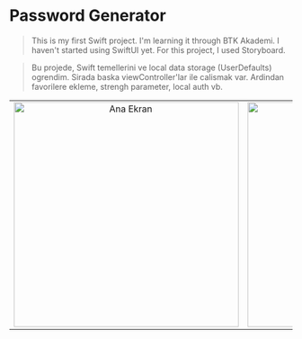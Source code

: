 # Password Generator
> This is my first Swift project. I'm learning it through BTK Akademi. I haven't started using SwiftUI yet. For this project, I used Storyboard.

> Bu projede, Swift temellerini ve local data storage (UserDefaults) ogrendim. Sirada baska viewController'lar ile calismak var. Ardindan favorilere ekleme, strengh parameter, local auth vb.
<table align="center">
 <tr>
    <td align="center">
      <img src="https://github.com/user-attachments/assets/c0a45b7e-57e3-41b8-958f-ddf537c35a44" alt="Ana Ekran" width="400"/>
    </td>
    <td align="center">
      <img src="https://github.com/user-attachments/assets/c9f53322-a4a1-4ea9-9714-940bcb240c71" alt="Şifre Üretilmiş Ekran" width="400"/>
    </td>
 </tr>
</table>
